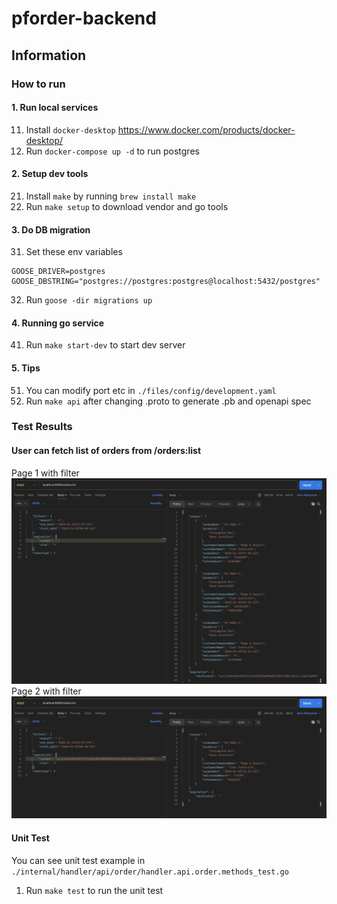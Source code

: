 # pforder-backend

## Information
### How to run
#### 1. Run local services
11. Install `docker-desktop` https://www.docker.com/products/docker-desktop/
12. Run `docker-compose up -d` to run postgres

#### 2. Setup dev tools
21. Install `make` by running `brew install make`
22. Run `make setup` to download vendor and go tools

#### 3. Do DB migration
31. Set these env variables
```
GOOSE_DRIVER=postgres
GOOSE_DBSTRING="postgres://postgres:postgres@localhost:5432/postgres"
```
32. Run `goose -dir migrations up`

#### 4. Running go service
41. Run `make start-dev` to start dev server

#### 5. Tips
51. You can modify port etc in `./files/config/development.yaml`
52. Run `make api` after changing .proto to generate .pb and openapi spec

### Test Results
#### User can fetch list of orders from /orders:list
Page 1 with filter
![page_1_filter](./files/screenshots/page_1_filter.png)
Page 2 with filter
![page_2_filter](./files/screenshots/page_2_filter.png)

#### Unit Test
You can see unit test example in `./internal/handler/api/order/handler.api.order.methods_test.go`
1. Run `make test` to run the unit test
